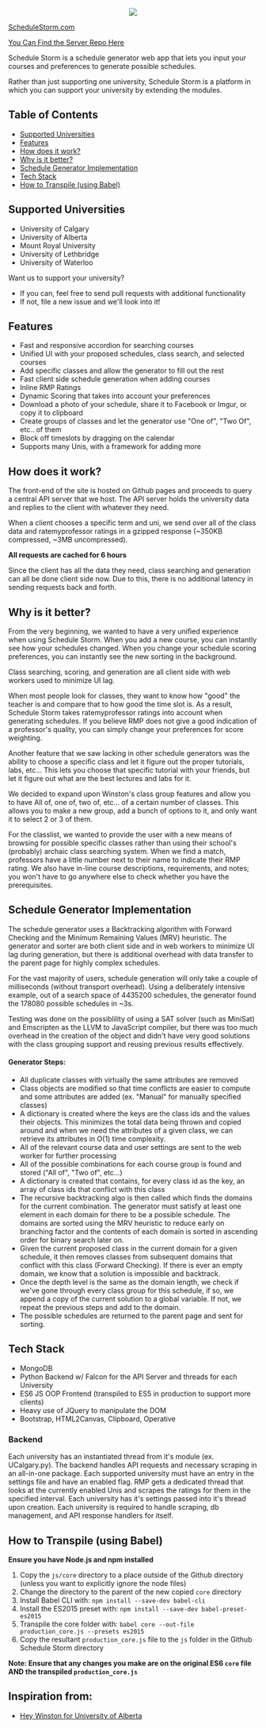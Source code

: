 <p align="center">
  <a href="http://schedulestorm.com/">
    <img src="http://i.imgur.com/ZBRXem4.png"/>
  </a>
</p>

[ScheduleStorm.com](http://schedulestorm.com)

[You Can Find the Server Repo Here](https://github.com/Step7750/ScheduleStorm_Server)

Schedule Storm is a schedule generator web app that lets you input your courses and preferences to generate possible schedules.

Rather than just supporting one university, Schedule Storm is a platform in which you can support your university by extending the modules.

## Table of Contents
  * [Supported Universities](https://github.com/Step7750/ScheduleStorm#supported-universities)
  * [Features](https://github.com/Step7750/ScheduleStorm#features)
  * [How does it work?](https://github.com/Step7750/ScheduleStorm#how-does-it-work)
  * [Why is it better?](https://github.com/Step7750/ScheduleStorm#why-is-it-better)
  * [Schedule Generator Implementation](https://github.com/Step7750/ScheduleStorm#schedule-generator-implementation)
  * [Tech Stack](https://github.com/Step7750/ScheduleStorm#tech-stack)
  * [How to Transpile (using Babel)](https://github.com/Step7750/ScheduleStorm#how-to-transpile-using-babel)

## Supported Universities
  * University of Calgary
  * University of Alberta
  * Mount Royal University
  * University of Lethbridge
  * University of Waterloo

Want us to support your university?
  * If you can, feel free to send pull requests with additional functionality
  * If not, file a new issue and we'll look into it!

## Features
  * Fast and responsive accordion for searching courses
  * Unified UI with your proposed schedules, class search, and selected courses
  * Add specific classes and allow the generator to fill out the rest
  * Fast client side schedule generation when adding courses
  * Inline RMP Ratings
  * Dynamic Scoring that takes into account your preferences
  * Download a photo of your schedule, share it to Facebook or Imgur, or copy it to clipboard
  * Create groups of classes and let the generator use "One of", "Two Of", etc.. of them
  * Block off timeslots by dragging on the calendar
  * Supports many Unis, with a framework for adding more

## How does it work?

The front-end of the site is hosted on Github pages and proceeds to query a central API server that we host. The API server holds the university data and replies to the client with whatever they need.

When a client chooses a specific term and uni, we send over all of the class data and ratemyprofessor ratings in a gzipped response (~350KB compressed, ~3MB uncompressed). 

**All requests are cached for 6 hours**

Since the client has all the data they need, class searching and generation can all be done client side now. Due to this, there is no additional latency in sending requests back and forth. 

## Why is it better?

From the very beginning, we wanted to have a very unified experience when using Schedule Storm. When you add a new course, you can instantly see how your schedules changed. When you change your schedule scoring preferences, you can instantly see the new sorting in the background.

Class searching, scoring, and generation are all client side with web workers used to minimize UI lag. 

When most people look for classes, they want to know how "good" the teacher is and compare that to how good the time slot is. As a result, Schedule Storm takes ratemyprofessor ratings into account when generating schedules. If you believe RMP does not give a good indication of a professor's quality, you can simply change your preferences for score weighting.

Another feature that we saw lacking in other schedule generators was the ability to choose a specific class and let it figure out the proper tutorials, labs, etc... This lets you choose that specific tutorial with your friends, but let it figure out what are the best lectures and labs for it. 

We decided to expand upon Winston's class group features and allow you to have All of, one of, two of, etc... of a certain number of classes. This allows you to make a new group, add a bunch of options to it, and only want it to select 2 or 3 of them.

For the classlist, we wanted to provide the user with a new means of browsing for possible specific classes rather than using their school's (probably) archaic class searching system. When we find a match, professors have a little number next to their name to indicate their RMP rating. We also have in-line course descriptions, requirements, and notes; you won't have to go anywhere else to check whether you have the prerequisites.


## Schedule Generator Implementation

The schedule generator uses a Backtracking algorithm with Forward Checking and the Minimum Remaining Values (MRV) heuristic. The generator and sorter are both client side and in web workers to minimize UI lag during generation, but there is additional overhead with data transfer to the parent page for highly complex schedules.

For the vast majority of users, schedule generation will only take a couple of milliseconds (without transport overhead). Using a deliberately intensive example, out of a search space of 4435200 schedules, the generator found the 178080 possible schedules in ~3s.

Testing was done on the possiblility of using a SAT solver (such as MiniSat) and Emscripten as the LLVM to JavaScript compiler, but there was too much overhead in the creation of the object and didn't have very good solutions with the class grouping support and reusing previous results effectively.

#### Generator Steps:
 
* All duplicate classes with virtually the same attributes are removed
* Class objects are modified so that time conflicts are easier to compute and some attributes are added (ex. "Manual" for manually specified classes)
* A dictionary is created where the keys are the class ids and the values their objects. This minimizes the total data being thrown and copied around and when we need the attributes of a given class, we can retrieve its attributes in O(1) time complexity.
* All of the relevant course data and user settings are sent to the web worker for further processing
* All of the possible combinations for each course group is found and stored ("All of", "Two of", etc...)
* A dictionary is created that contains, for every class id as the key, an array of class ids that conflict with this class
* The recursive backtracking algo is then called which finds the domains for the current combination. The generator must satisfy at least one element in each domain for there to be a possible schedule. The domains are sorted using the MRV heuristic to reduce early on branching factor and the contents of each domain is sorted in ascending order for binary search later on.
* Given the current proposed class in the current domain for a given schedule, it then removes classes from subsequent domains that conflict with this class (Forward Checking). If there is ever an empty domain, we know that a solution is impossible and backtrack.
* Once the depth level is the same as the domain length, we check if we've gone through every class group for this schedule, if so, we append a copy of the current solution to a global variable. If not, we repeat the previous steps and add to the domain.
* The possible schedules are returned to the parent page and sent for sorting.


## Tech Stack

* MongoDB
* Python Backend w/ Falcon for the API Server and threads for each University
* ES6 JS OOP Frontend (transpiled to ES5 in production to support more clients)
* Heavy use of JQuery to manipulate the DOM
* Bootstrap, HTML2Canvas, Clipboard, Operative

### Backend

Each university has an instantiated thread from it's module (ex. UCalgary.py). The backend handles API requests and necessary scraping in an all-in-one package. Each supported university must have an entry in the settings file and have an enabled flag. RMP gets a dedicated thread that looks at the currently enabled Unis and scrapes the ratings for them in the specified interval. Each university has it's settings passed into it's thread upon creation. Each university is required to handle scraping, db management, and API response handlers for itself.


## How to Transpile (using Babel)

**Ensure you have Node.js and npm installed**

1. Copy the `js/core` directory to a place outside of the Github directory (unless you want to explicitly ignore the node files)
2. Change the directory to the parent of the new copied `core` directory
2. Install Babel CLI with: `npm install --save-dev babel-cli`
3. Install the ES2015 preset with: `npm install --save-dev babel-preset-es2015`
4. Transpile the core folder with: `babel core --out-file production_core.js --presets es2015`
5. Copy the resultant `production_core.js` file to the `js` folder in the Github Schedule Storm directory

**Note: Ensure that any changes you make are on the original ES6 `core` file AND the transpiled `production_core.js`**

## Inspiration from:

* [Hey Winston for University of Alberta](https://github.com/ahoskins/winston)




